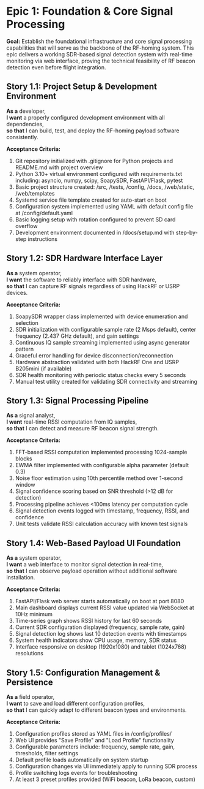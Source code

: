 # Epic 1: Foundation & Core Signal Processing

**Goal:** Establish the foundational infrastructure and core signal processing capabilities that will serve as the backbone of the RF-homing system. This epic delivers a working SDR-based signal detection system with real-time monitoring via web interface, proving the technical feasibility of RF beacon detection even before flight integration.

## Story 1.1: Project Setup & Development Environment

**As a** developer,  
**I want** a properly configured development environment with all dependencies,  
**so that** I can build, test, and deploy the RF-homing payload software consistently.

**Acceptance Criteria:**

1. Git repository initialized with .gitignore for Python projects and README.md with project overview
2. Python 3.10+ virtual environment configured with requirements.txt including: asyncio, numpy, scipy, SoapySDR, FastAPI/Flask, pytest
3. Basic project structure created: /src, /tests, /config, /docs, /web/static, /web/templates
4. Systemd service file template created for auto-start on boot
5. Configuration system implemented using YAML with default config file at /config/default.yaml
6. Basic logging setup with rotation configured to prevent SD card overflow
7. Development environment documented in /docs/setup.md with step-by-step instructions

## Story 1.2: SDR Hardware Interface Layer

**As a** system operator,  
**I want** the software to reliably interface with SDR hardware,  
**so that** I can capture RF signals regardless of using HackRF or USRP devices.

**Acceptance Criteria:**

1. SoapySDR wrapper class implemented with device enumeration and selection
2. SDR initialization with configurable sample rate (2 Msps default), center frequency (2.437 GHz default), and gain settings
3. Continuous IQ sample streaming implemented using async generator pattern
4. Graceful error handling for device disconnection/reconnection
5. Hardware abstraction validated with both HackRF One and USRP B205mini (if available)
6. SDR health monitoring with periodic status checks every 5 seconds
7. Manual test utility created for validating SDR connectivity and streaming

## Story 1.3: Signal Processing Pipeline

**As a** signal analyst,  
**I want** real-time RSSI computation from IQ samples,  
**so that** I can detect and measure RF beacon signal strength.

**Acceptance Criteria:**

1. FFT-based RSSI computation implemented processing 1024-sample blocks
2. EWMA filter implemented with configurable alpha parameter (default 0.3)
3. Noise floor estimation using 10th percentile method over 1-second window
4. Signal confidence scoring based on SNR threshold (>12 dB for detection)
5. Processing pipeline achieves <100ms latency per computation cycle
6. Signal detection events logged with timestamp, frequency, RSSI, and confidence
7. Unit tests validate RSSI calculation accuracy with known test signals

## Story 1.4: Web-Based Payload UI Foundation

**As a** system operator,  
**I want** a web interface to monitor signal detection in real-time,  
**so that** I can observe payload operation without additional software installation.

**Acceptance Criteria:**

1. FastAPI/Flask web server starts automatically on boot at port 8080
2. Main dashboard displays current RSSI value updated via WebSocket at 10Hz minimum
3. Time-series graph shows RSSI history for last 60 seconds
4. Current SDR configuration displayed (frequency, sample rate, gain)
5. Signal detection log shows last 10 detection events with timestamps
6. System health indicators show CPU usage, memory, SDR status
7. Interface responsive on desktop (1920x1080) and tablet (1024x768) resolutions

## Story 1.5: Configuration Management & Persistence

**As a** field operator,  
**I want** to save and load different configuration profiles,  
**so that** I can quickly adapt to different beacon types and environments.

**Acceptance Criteria:**

1. Configuration profiles stored as YAML files in /config/profiles/
2. Web UI provides "Save Profile" and "Load Profile" functionality
3. Configurable parameters include: frequency, sample rate, gain, thresholds, filter settings
4. Default profile loads automatically on system startup
5. Configuration changes via UI immediately apply to running SDR process
6. Profile switching logs events for troubleshooting
7. At least 3 preset profiles provided (WiFi beacon, LoRa beacon, custom)
